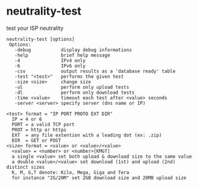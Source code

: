 # neutrality-test
test your ISP neutrality

    neutrality-test [options]
     Options:
       -debug           display debug informations
       -help            brief help message
       -4               IPv4 only
       -6               IPv6 only
       -csv             output results as a 'database ready' table
       -test "<test>"   performs the given test
       -size <size>     change size
       -ul              perform only upload tests
       -dl              perform only download tests
       -time <value>    timeout each test after <value> seconds
       -server <server> specify server (dns name or IP)

    <test> format = "IP PORT PROTO EXT DIR"
      IP = 4 or 6
      PORT = a valid TCP port
      PROT = http or https
      EXT  = any file extention with a leading dot (ex: .zip)
      DIR  = GET or POST
    <size> format = <value> or <value>/<value>
      <value> = <number> or <number>[KMGT]
      a single <value> set both upload & download size to the same value
      a double <value>/<value> set download (1st) and upload (2nd) distinct sizes
      K, M, G,T denote: Kilo, Mega, Giga and Tera
      for instance "2G/20M" set 2GB download size and 20MB upload size
